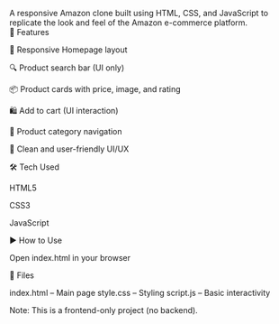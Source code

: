 A responsive Amazon clone built using HTML, CSS, and JavaScript to replicate the look and feel of the Amazon e-commerce platform.
\
📌 Features

🧭 Responsive Homepage layout

🔍 Product search bar (UI only)

📦 Product cards with price, image, and rating

🛍️ Add to cart (UI interaction)

📁 Product category navigation

🎨 Clean and user-friendly UI/UX

🛠 Tech Used

HTML5

CSS3

JavaScript

▶️ How to Use

Open index.html in your browser

📁 Files

index.html – Main page
style.css – Styling
script.js – Basic interactivity

Note: This is a frontend-only project (no backend).
